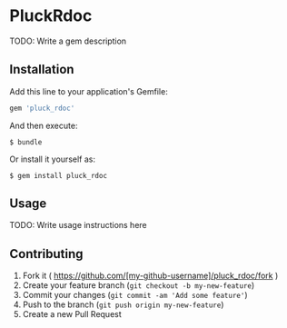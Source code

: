 # PluckRdoc

TODO: Write a gem description

## Installation

Add this line to your application's Gemfile:

```ruby
gem 'pluck_rdoc'
```

And then execute:

    $ bundle

Or install it yourself as:

    $ gem install pluck_rdoc

## Usage

TODO: Write usage instructions here

## Contributing

1. Fork it ( https://github.com/[my-github-username]/pluck_rdoc/fork )
2. Create your feature branch (`git checkout -b my-new-feature`)
3. Commit your changes (`git commit -am 'Add some feature'`)
4. Push to the branch (`git push origin my-new-feature`)
5. Create a new Pull Request
